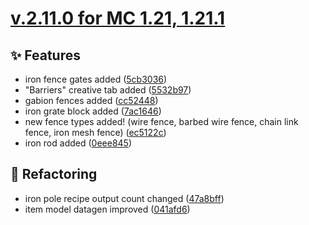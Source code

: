 # [v.2.11.0 for MC 1.21, 1.21.1](https://github.com/XxRexRaptorxX/CityCraft/compare/v.2.11.0-dev1...v.2.11.0-dev13)

## ✨ Features

- iron fence gates added ([5cb3036](https://github.com/XxRexRaptorxX/CityCraft/commit/5cb3036153bb9f158703e62836f9e04954a4eb9e))
- "Barriers" creative tab added ([5532b97](https://github.com/XxRexRaptorxX/CityCraft/commit/5532b97c3b121f689edea2e116eb198b1a73b227))
- gabion fences added ([cc52448](https://github.com/XxRexRaptorxX/CityCraft/commit/cc524487c67b65d078c9a8a195319abbe06b8d50))
- iron grate block added ([7ac1646](https://github.com/XxRexRaptorxX/CityCraft/commit/7ac164677920073623763b2eaffd71bf6680e0c5))
- new fence types added! (wire fence, barbed wire fence, chain link fence, iron mesh fence) ([ec5122c](https://github.com/XxRexRaptorxX/CityCraft/commit/ec5122c72543b3c2f2fdf153ebff76a4076a0390))
- iron rod added ([0eee845](https://github.com/XxRexRaptorxX/CityCraft/commit/0eee84594161280688706403ade3fde3f7a1605a))

## 🔨 Refactoring

- iron pole recipe output count changed ([47a8bff](https://github.com/XxRexRaptorxX/CityCraft/commit/47a8bff1eac5fe1575d664e9f69cd443795350bc))
- item model datagen improved ([041afd6](https://github.com/XxRexRaptorxX/CityCraft/commit/041afd6748c012f66bbf52f81402194c0308babf))

